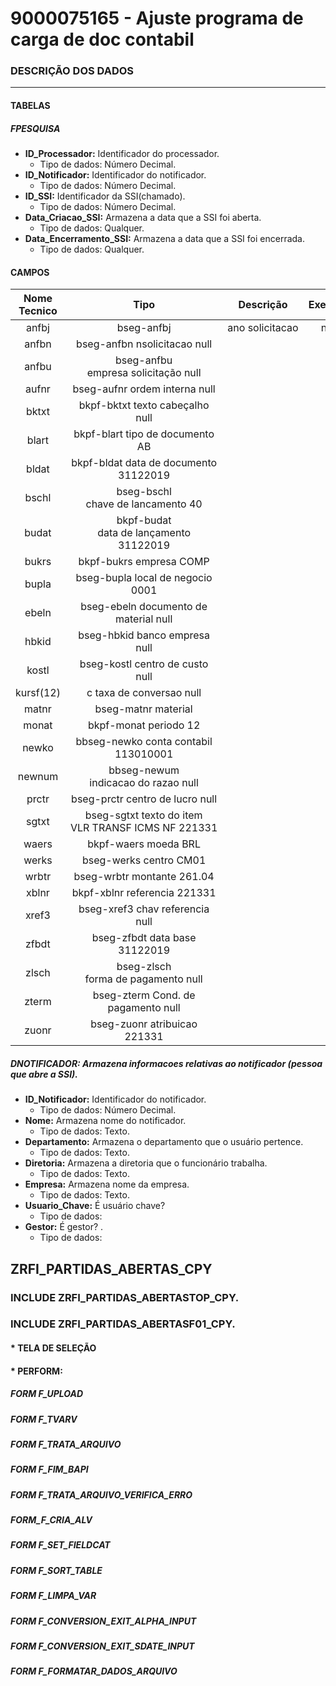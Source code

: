 # 9000075165 - Ajuste programa de carga de doc contabil

### DESCRIÇÃO DOS DADOS
---
#### TABELAS 

##### FPESQUISA
* **ID_Processador:** Identificador do processador.<br>
    - Tipo de dados: Número Decimal.
* **ID_Notificador:** Identificador do notificador.<br>
    - Tipo de dados: Número Decimal.
* **ID_SSI:** Identificador da SSI(chamado).<br>
    - Tipo de dados: Número Decimal.
* **Data_Criacao_SSI:** Armazena a data que a SSI foi aberta.<br>
    - Tipo de dados: Qualquer.
* **Data_Encerramento_SSI:** Armazena a data que a SSI foi encerrada.<br>
    - Tipo de dados: Qualquer.

#### CAMPOS

Nome Tecnico  |Tipo	        |Descrição 	          |Exemplo
:-----------: | :----------:|:-------------------:|:-----------:
anfbj	    |bseg-anfbj	|ano solicitacao	|null 
anfbn	    |bseg-anfbn	nsolicitacao	null 
anfbu	    |bseg-anfbu	empresa solicitação	null 
aufnr	    |bseg-aufnr	ordem interna	null 
bktxt	    |bkpf-bktxt	texto cabeçalho	null 
blart	    |bkpf-blart	tipo de documento	AB 
bldat	    |bkpf-bldat	data de documento	31122019 
bschl	    |bseg-bschl	chave de lancamento	40 
budat	    |bkpf-budat	data de lançamento	31122019 
bukrs	    |bkpf-bukrs	empresa	COMP 
bupla	    |bseg-bupla	local de negocio	0001 
ebeln	    |bseg-ebeln	documento de material	null	 
hbkid	    |bseg-hbkid	banco empresa	null 
kostl	    |bseg-kostl	centro de custo	null 
kursf(12)	|c	taxa de conversao	null 
matnr	    |bseg-matnr	material	
monat	    |bkpf-monat	periodo	12 
newko	    |bbseg-newko	conta contabil	113010001 
newnum	    |bbseg-newum	indicacao do razao	null 
prctr	    |bseg-prctr	centro de lucro	null 
sgtxt	    |bseg-sgtxt	texto do item	VLR TRANSF ICMS NF 221331
waers	    |bkpf-waers	moeda	BRL 
werks	    |bseg-werks	centro	CM01 
wrbtr	    |bseg-wrbtr	montante	261.04 
xblnr	    |bkpf-xblnr	referencia	221331 
xref3	    |bseg-xref3	chav referencia	null 
zfbdt	    |bseg-zfbdt	data base	31122019 
zlsch	    |bseg-zlsch	forma de pagamento	null 
zterm	    |bseg-zterm	Cond. de pagamento	null 
zuonr	    |bseg-zuonr	atribuicao	221331 


##### DNOTIFICADOR: Armazena informacoes relativas ao notificador (pessoa que abre a SSI).<br>
* **ID_Notificador:** Identificador do notificador.<br>
    - Tipo de dados: Número Decimal.
* **Nome:** Armazena nome do notificador.<br>
    - Tipo de dados: Texto.
* **Departamento:** Armazena o departamento que o usuário pertence.<br>
    - Tipo de dados: Texto.
* **Diretoria:** Armazena a diretoria que o funcionário trabalha.<br>
    - Tipo de dados: Texto.
* **Empresa:** Armazena nome da empresa.<br>
    - Tipo de dados: Texto.
* **Usuario_Chave:** É usuário chave?<br>
    - Tipo de dados: 
* **Gestor:** É gestor? .<br>
    - Tipo de dados:

## ZRFI_PARTIDAS_ABERTAS_CPY


### INCLUDE ZRFI_PARTIDAS_ABERTASTOP_CPY.

    

### INCLUDE ZRFI_PARTIDAS_ABERTASF01_CPY.

#### * TELA DE SELEÇÃO

#### * PERFORM:

##### FORM F_UPLOAD

##### FORM F_TVARV

##### FORM F_TRATA_ARQUIVO

##### FORM F_FIM_BAPI

##### FORM F_TRATA_ARQUIVO_VERIFICA_ERRO

##### FORM_F_CRIA_ALV

##### FORM F_SET_FIELDCAT

##### FORM F_SORT_TABLE

##### FORM F_LIMPA_VAR

##### FORM F_CONVERSION_EXIT_ALPHA_INPUT

##### FORM F_CONVERSION_EXIT_SDATE_INPUT

##### FORM F_FORMATAR_DADOS_ARQUIVO
    
    
